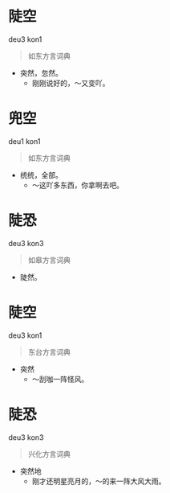 # 陡空
deu3 kon1
> 如东方言词典
- 突然，忽然。
  - 刚刚说好的，～又变吖。

# 兜空
deu1 kon1
> 如东方言词典
- 统统，全部。
  - ～这吖多东西，你拿啊去吧。

# 陡恐
deu3 kon3
> 如皋方言词典
- 陡然。

# 陡空
deu3 kon1
> 东台方言词典
- 突然
  - ～刮咖一阵怪风。

# 陡恐
deu3 kon3
> 兴化方言词典
- 突然地
  - 刚才还明星亮月的，～的来一阵大风大雨。

